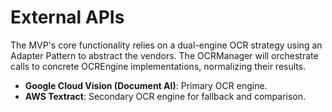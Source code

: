 # External APIs

The MVP's core functionality relies on a dual-engine OCR strategy using an Adapter Pattern to abstract the vendors. The OCRManager will orchestrate calls to concrete OCREngine implementations, normalizing their results.

- **Google Cloud Vision (Document AI)**: Primary OCR engine.
- **AWS Textract**: Secondary OCR engine for fallback and comparison.
